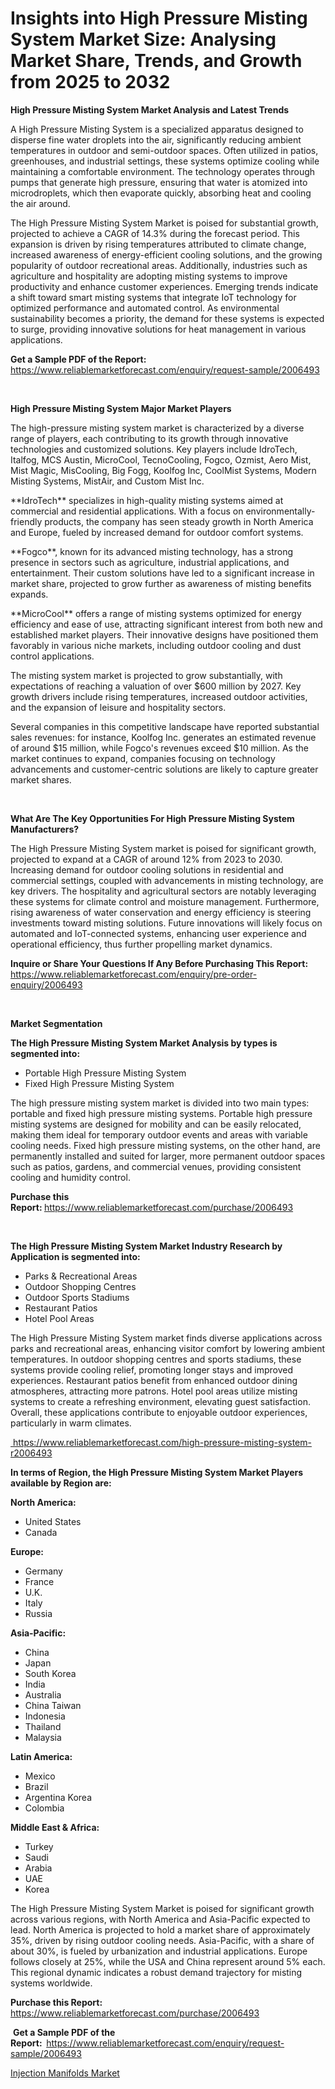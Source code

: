 <p><h1>Insights into High Pressure Misting System Market Size: Analysing Market Share, Trends, and Growth from 2025 to 2032</h1></p><p><strong>High Pressure Misting System Market Analysis and Latest Trends</strong></p>
<p><p>A High Pressure Misting System is a specialized apparatus designed to disperse fine water droplets into the air, significantly reducing ambient temperatures in outdoor and semi-outdoor spaces. Often utilized in patios, greenhouses, and industrial settings, these systems optimize cooling while maintaining a comfortable environment. The technology operates through pumps that generate high pressure, ensuring that water is atomized into microdroplets, which then evaporate quickly, absorbing heat and cooling the air around.</p><p>The High Pressure Misting System Market is poised for substantial growth, projected to achieve a CAGR of 14.3% during the forecast period. This expansion is driven by rising temperatures attributed to climate change, increased awareness of energy-efficient cooling solutions, and the growing popularity of outdoor recreational areas. Additionally, industries such as agriculture and hospitality are adopting misting systems to improve productivity and enhance customer experiences. Emerging trends indicate a shift toward smart misting systems that integrate IoT technology for optimized performance and automated control. As environmental sustainability becomes a priority, the demand for these systems is expected to surge, providing innovative solutions for heat management in various applications.</p></p>
<p><strong>Get a Sample PDF of the Report:&nbsp;</strong> <a href="https://www.reliablemarketforecast.com/enquiry/request-sample/2006493?utm_campaign=3307&utm_medium=2&utm_source=Github&utm_content=ia&utm_term=10042025&utm_id=high-pressure-misting-system">https://www.reliablemarketforecast.com/enquiry/request-sample/2006493</a></p>
<p>&nbsp;</p>
<p><strong>High Pressure Misting System Major Market Players</strong></p>
<p><p>The high-pressure misting system market is characterized by a diverse range of players, each contributing to its growth through innovative technologies and customized solutions. Key players include IdroTech, Italfog, MCS Austin, MicroCool, TecnoCooling, Fogco, Ozmist, Aero Mist, Mist Magic, MisCooling, Big Fogg, Koolfog Inc, CoolMist Systems, Modern Misting Systems, MistAir, and Custom Mist Inc.</p><p>**IdroTech** specializes in high-quality misting systems aimed at commercial and residential applications. With a focus on environmentally-friendly products, the company has seen steady growth in North America and Europe, fueled by increased demand for outdoor comfort systems. </p><p>**Fogco**, known for its advanced misting technology, has a strong presence in sectors such as agriculture, industrial applications, and entertainment. Their custom solutions have led to a significant increase in market share, projected to grow further as awareness of misting benefits expands.</p><p>**MicroCool** offers a range of misting systems optimized for energy efficiency and ease of use, attracting significant interest from both new and established market players. Their innovative designs have positioned them favorably in various niche markets, including outdoor cooling and dust control applications.</p><p>The misting system market is projected to grow substantially, with expectations of reaching a valuation of over $600 million by 2027. Key growth drivers include rising temperatures, increased outdoor activities, and the expansion of leisure and hospitality sectors. </p><p>Several companies in this competitive landscape have reported substantial sales revenues: for instance, Koolfog Inc. generates an estimated revenue of around $15 million, while Fogco's revenues exceed $10 million. As the market continues to expand, companies focusing on technology advancements and customer-centric solutions are likely to capture greater market shares.</p></p>
<p>&nbsp;</p>
<p><strong>What Are The Key Opportunities For High Pressure Misting System Manufacturers?</strong></p>
<p><p>The High Pressure Misting System market is poised for significant growth, projected to expand at a CAGR of around 12% from 2023 to 2030. Increasing demand for outdoor cooling solutions in residential and commercial settings, coupled with advancements in misting technology, are key drivers. The hospitality and agricultural sectors are notably leveraging these systems for climate control and moisture management. Furthermore, rising awareness of water conservation and energy efficiency is steering investments toward misting solutions. Future innovations will likely focus on automated and IoT-connected systems, enhancing user experience and operational efficiency, thus further propelling market dynamics.</p></p>
<p><strong>Inquire or Share Your Questions If Any Before Purchasing This Report:</strong> <a href="https://www.reliablemarketforecast.com/enquiry/pre-order-enquiry/2006493?utm_campaign=3307&utm_medium=2&utm_source=Github&utm_content=ia&utm_term=10042025&utm_id=high-pressure-misting-system">https://www.reliablemarketforecast.com/enquiry/pre-order-enquiry/2006493</a></p>
<p>&nbsp;</p>
<p><strong>Market Segmentation</strong></p>
<p><strong>The High Pressure Misting System Market Analysis by types is segmented into:</strong></p>
<p><ul><li>Portable High Pressure Misting System</li><li>Fixed High Pressure Misting System</li></ul></p>
<p><p>The high pressure misting system market is divided into two main types: portable and fixed high pressure misting systems. Portable high pressure misting systems are designed for mobility and can be easily relocated, making them ideal for temporary outdoor events and areas with variable cooling needs. Fixed high pressure misting systems, on the other hand, are permanently installed and suited for larger, more permanent outdoor spaces such as patios, gardens, and commercial venues, providing consistent cooling and humidity control.</p></p>
<p><strong>Purchase this Report:&nbsp;</strong><a href="https://www.reliablemarketforecast.com/purchase/2006493?utm_campaign=3307&utm_medium=2&utm_source=Github&utm_content=ia&utm_term=10042025&utm_id=high-pressure-misting-system">https://www.reliablemarketforecast.com/purchase/2006493</a></p>
<p>&nbsp;</p>
<p><strong>The High Pressure Misting System Market Industry Research by Application is segmented into:</strong></p>
<p><ul><li>Parks & Recreational Areas</li><li>Outdoor Shopping Centres</li><li>Outdoor Sports Stadiums</li><li>Restaurant Patios</li><li>Hotel Pool Areas</li></ul></p>
<p><p>The High Pressure Misting System market finds diverse applications across parks and recreational areas, enhancing visitor comfort by lowering ambient temperatures. In outdoor shopping centres and sports stadiums, these systems provide cooling relief, promoting longer stays and improved experiences. Restaurant patios benefit from enhanced outdoor dining atmospheres, attracting more patrons. Hotel pool areas utilize misting systems to create a refreshing environment, elevating guest satisfaction. Overall, these applications contribute to enjoyable outdoor experiences, particularly in warm climates.</p></p>
<p><a href="https://www.reliablemarketforecast.com/high-pressure-misting-system-r2006493?utm_campaign=3307&utm_medium=2&utm_source=Github&utm_content=ia&utm_term=10042025&utm_id=high-pressure-misting-system">&nbsp;https://www.reliablemarketforecast.com/high-pressure-misting-system-r2006493</a></p>
<p><strong>In terms of Region, the High Pressure Misting System Market Players available by Region are:</strong></p>
<p>
    <p> <strong> North America: </strong>
        <ul>
            <li>United States</li>
            <li>Canada</li>
        </ul>
        </p> 
    <p> <strong> Europe: </strong>
        <ul>
            <li>Germany</li>
            <li>France</li>
            <li>U.K.</li>
            <li>Italy</li>
            <li>Russia</li>
        </ul>
        </p> 
    <p> <strong> Asia-Pacific: </strong>
        <ul>
            <li>China</li>
            <li>Japan</li>
            <li>South Korea</li>
            <li>India</li>
            <li>Australia</li>
            <li>China Taiwan</li>
            <li>Indonesia</li>
            <li>Thailand</li>
            <li>Malaysia</li>
        </ul>
        </p> 
    <p> <strong> Latin America: </strong>
        <ul>
            <li>Mexico</li>
            <li>Brazil</li>
            <li>Argentina Korea</li>
            <li>Colombia</li>
        </ul>
        </p> 
    <p> <strong> Middle East & Africa: </strong>
        <ul>
            <li>Turkey</li>
            <li>Saudi</li>
            <li>Arabia</li>
            <li>UAE</li>
            <li>Korea</li>
        </ul>
    </p>
    </p>
<p><p>The High Pressure Misting System Market is poised for significant growth across various regions, with North America and Asia-Pacific expected to lead. North America is projected to hold a market share of approximately 35%, driven by rising outdoor cooling needs. Asia-Pacific, with a share of about 30%, is fueled by urbanization and industrial applications. Europe follows closely at 25%, while the USA and China represent around 5% each. This regional dynamic indicates a robust demand trajectory for misting systems worldwide.</p></p>
<p><strong>Purchase this Report: </strong><a href="https://www.reliablemarketforecast.com/purchase/2006493?utm_campaign=3307&utm_medium=2&utm_source=Github&utm_content=ia&utm_term=10042025&utm_id=high-pressure-misting-system">https://www.reliablemarketforecast.com/purchase/2006493</a></p>
<p>&nbsp;<strong>Get a Sample PDF of the Report:&nbsp;&nbsp;</strong><a href="https://www.reliablemarketforecast.com/enquiry/request-sample/2006493?utm_campaign=3307&utm_medium=2&utm_source=Github&utm_content=ia&utm_term=10042025&utm_id=high-pressure-misting-system">https://www.reliablemarketforecast.com/enquiry/request-sample/2006493</a></p>
<p><strong></strong></p>
<p><p><a href="https://github.com/rueffmuoloqw/Market-Research-Report-List-1/blob/main/injection-manifolds-market.md?utm_campaign=3307&utm_medium=2&utm_source=Github&utm_content=ia&utm_term=10042025&utm_id=high-pressure-misting-system">Injection Manifolds Market</a></p></p>